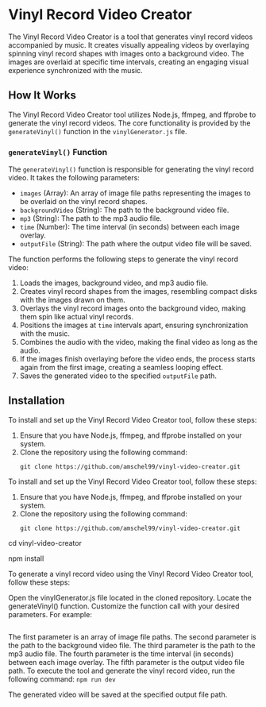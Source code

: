 # Vinyl Record Video Creator

The Vinyl Record Video Creator is a tool that generates vinyl record videos accompanied by music. It creates visually appealing videos by overlaying spinning vinyl record shapes with images onto a background video. The images are overlaid at specific time intervals, creating an engaging visual experience synchronized with the music.

## How It Works

The Vinyl Record Video Creator tool utilizes Node.js, ffmpeg, and ffprobe to generate the vinyl record videos. The core functionality is provided by the `generateVinyl()` function in the `vinylGenerator.js` file.

### `generateVinyl()` Function

The `generateVinyl()` function is responsible for generating the vinyl record video. It takes the following parameters:

- `images` (Array): An array of image file paths representing the images to be overlaid on the vinyl record shapes.
- `backgroundVideo` (String): The path to the background video file.
- `mp3` (String): The path to the mp3 audio file.
- `time` (Number): The time interval (in seconds) between each image overlay.
- `outputFile` (String): The path where the output video file will be saved.

The function performs the following steps to generate the vinyl record video:

1. Loads the images, background video, and mp3 audio file.
2. Creates vinyl record shapes from the images, resembling compact disks with the images drawn on them.
3. Overlays the vinyl record images onto the background video, making them spin like actual vinyl records.
4. Positions the images at `time` intervals apart, ensuring synchronization with the music.
5. Combines the audio with the video, making the final video as long as the audio.
6. If the images finish overlaying before the video ends, the process starts again from the first image, creating a seamless looping effect.
7. Saves the generated video to the specified `outputFile` path.

## Installation
To install and set up the Vinyl Record Video Creator tool, follow these steps:

1. Ensure that you have Node.js, ffmpeg, and ffprobe installed on your system.
2. Clone the repository using the following command:
   ```shell
   git clone https://github.com/amschel99/vinyl-video-creator.git

To install and set up the Vinyl Record Video Creator tool, follow these steps:

1. Ensure that you have Node.js, ffmpeg, and ffprobe installed on your system.
2. Clone the repository using the following command:
   ```shell
   git clone https://github.com/amschel99/vinyl-video-creator.git
   
cd vinyl-video-creator

npm install

To generate a vinyl record video using the Vinyl Record Video Creator tool, follow these steps:

Open the vinylGenerator.js file located in the cloned repository.
Locate the generateVinyl() function.
Customize the function call with your desired parameters. For example:

``` const finalVideo = await generateVinyl(['./1.jpg', '2.jpg', './3.jpg', './4.jpg', './5.jpg', '6.jpg', '7.jpg', '8.jpg'], 'background.mp4', 'epic.mp3', 2, './outputs/final.mp4');
```
The first parameter is an array of image file paths.
The second parameter is the path to the background video file.
The third parameter is the path to the mp3 audio file.
The fourth parameter is the time interval (in seconds) between each image overlay.
The fifth parameter is the output video file path.
To execute the tool and generate the vinyl record video, run the following command:
``` npm run dev ```


The generated video will be saved at the specified output file path.

